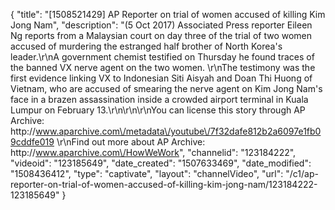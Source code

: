 {
    "title": "[1508521429] AP Reporter on trial of women accused of killing Kim Jong Nam",
    "description": "(5 Oct 2017) Associated Press reporter Eileen Ng reports from a Malaysian court on day three of the trial of two women accused of murdering the estranged half brother of North Korea's leader.\r\nA government chemist testified on Thursday he found traces of the banned VX nerve agent on the two women. \r\nThe testimony was the first evidence linking VX to Indonesian Siti Aisyah and Doan Thi Huong of Vietnam, who are accused of smearing the nerve agent on Kim Jong Nam's face in a brazen assassination inside a crowded airport terminal in Kuala Lumpur on February 13.\r\n\r\n\r\nYou can license this story through AP Archive: http:\/\/www.aparchive.com\/metadata\/youtube\/7f32dafe812b2a6097e1fb09cddfe019 \r\nFind out more about AP Archive: http:\/\/www.aparchive.com\/HowWeWork",
    "channelid": "123184222",
    "videoid": "123185649",
    "date_created": "1507633469",
    "date_modified": "1508436412",
    "type": "captivate",
    "layout": "channelVideo",
    "url": "\/c1\/ap-reporter-on-trial-of-women-accused-of-killing-kim-jong-nam\/123184222-123185649"
}